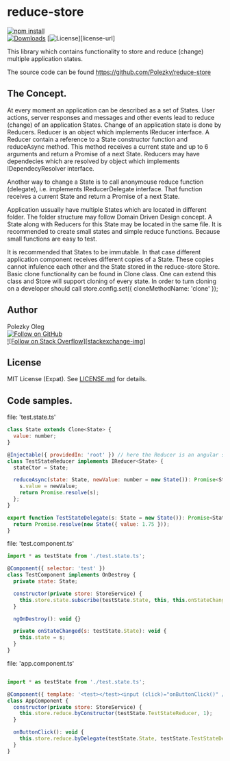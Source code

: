 reduce-store 
===========

[![npm install][install-img]][npm-url]
<br>
[![Downloads][downloads-img]][stats-url]
[![License][license-img]][license-url]

This library which contains functionality to store and reduce (change) multiple application states.

The source code can be found https://github.com/Polezky/reduce-store

The Concept.
-
At every moment an application can be described as a set of States.
User actions, server responses and messages and other events lead to reduce (change) of an application States.
Change of an application state is done by Reducers. Reducer is an object which implements IReducer interface. 
A Reducer contain a reference to a State constructor function and reduceAsync method. This method receives 
a current state and up to 6 arguments and return a Promise of a next State. Reducers may have dependecies which are
resolved by object which implements IDependecyResolver interface.

Another way to change a State is to call anonymouse reduce function (delegate), i.e. implements IReducerDelegate interface.
That function receives a current State and return a Promise of a next State.


Application ussually have multiple States which are located in different folder. The folder structure may follow Domain Driven Design concept.
A State along with Reducers for this State may be located in the same file. It is recommended to create small states and simple reduce functions.
Because small functions are easy to test.

It is recommended that States to be immutable. In that case different application component receives different copies of a State.
These copies cannot infulence each other and the State stored in the reduce-store Store.
Basic clone functionality can be found in Clone class. One can extend this class and Store will support cloning of every state.
In order to turn cloning on a developer should call 
store.config.set({ cloneMethodName: 'clone' });

Author
------
Polezky Oleg
<br/>
[![Follow on GitHub][github-follow-img]][github-follow-url]
<br/>
[![Follow on Stack Overflow][stackexchange-img]][stackoverflow-url]

License
-------
MIT License (Expat). See [LICENSE.md](LICENSE.md) for details.


Code samples.
-

file: 'test.state.ts'
```js
class State extends Clone<State> {
  value: number;
}

@Injectable({ providedIn: 'root' }) // here the Reducer is an angular service
class TestStateReducer implements IReducer<State> {
  stateCtor = State;

  reduceAsync(state: State, newValue: number = new State()): Promise<State> {
    s.value = newValue;
    return Promise.resolve(s);
  };
}

export function TestStateDelegate(s: State = new State()): Promise<State> {
  return Promise.resolve(new State({ value: 1.75 }));
} 

```

file: 'test.component.ts'

```js
import * as testState from './test.state.ts';

@Component({ selector: 'test' })
class TestComponent implements OnDestroy {
  private state: State;

  constructor(private store: StoreService) {
    this.store.state.subscribe(testState.State, this, this.onStateChanged);
  }

  ngOnDestroy(): void {}

  private onStateChanged(s: testState.State): void {
    this.state = s;
  }
}

```


file: 'app.component.ts'

```js

import * as testState from './test.state.ts';

@Component({ template: '<test></test><input (click)="onButtonClick()" />' })
class AppComponent {
  constructor(private store: StoreService) {
    this.store.reduce.byConstructor(testState.TestStateReducer, 1);
  }

  onButtonClick(): void {
    this.store.reduce.byDelegate(testState.State, testState.TestStateDelegate);
  }
}

```

[npm-url]: https://www.npmjs.com/package/reduce-store
[github-url]: https://github.com/Polezky/reduce-store
[readme-url]: https://github.com/Polezky/reduce-store#readme
[stats-url]: http://npm-stat.com/charts.html?package=reduce-store
[github-follow-url]: https://github.com/Polezky/reduce-store
[github-follow-img]: https://img.shields.io/github/followers/Polezky.svg?style=social&logo=github&label=Follow
[stackoverflow-url]: https://stackoverflow.com/users/4934063/oleg-polezky

[install-img]: https://nodei.co/npm/reduce-store.png?compact=true
[downloads-img]: https://img.shields.io/npm/dt/reduce-store.svg
[license-img]: https://img.shields.io/npm/l/reduce-store.svg
[stats-url]: http://npm-stat.com/charts.html?package=reduce-store
